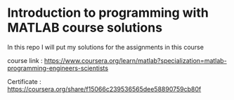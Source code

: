 # Introduction to programming with MATLAB course solutions

In this repo I will put my solutions for the assignments in this course

course link : https://www.coursera.org/learn/matlab?specialization=matlab-programming-engineers-scientists

Certificate : https://coursera.org/share/f15066c239536565dee58890759cb80f
